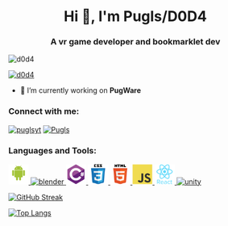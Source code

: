 <h1 align="center">Hi 👋, I'm Pugls/D0D4</h1>
<h3 align="center">A vr game developer and bookmarklet dev</h3>

<p align="left"> <img src="https://komarev.com/ghpvc/?username=d0d4&label=Profile%20views&color=0e75b6&style=flat" alt="d0d4" color=1e2132/> </p>

<p align="left"> <a href="https://github.com/ryo-ma/github-profile-trophy"><img src="https://github-profile-trophy.vercel.app/?username=d0d4" alt="d0d4" color=1e2132/></a> </p>

- 🔭 I’m currently working on **PugWare**

<h3 align="left">Connect with me:</h3>
<p align="left">
<a href="https://www.youtube.com/c/puglsyt" target="blank"><img align="center" src="https://raw.githubusercontent.com/rahuldkjain/github-profile-readme-generator/master/src/images/icons/Social/youtube.svg" alt="puglsyt" height="30" width="40" color=1e2132/></a>
<a href="https://discord.gg/Pugls" target="blank"><img align="center" src="https://raw.githubusercontent.com/rahuldkjain/github-profile-readme-generator/master/src/images/icons/Social/discord.svg" alt="Pugls" height="30" width="40" color=1e2132/></a>
</p>

<h3 align="left">Languages and Tools:</h3>
<p align="left"> <a href="https://developer.android.com" target="_blank" rel="noreferrer" color=1e2132> <img src="https://raw.githubusercontent.com/devicons/devicon/master/icons/android/android-original-wordmark.svg" alt="android" width="40" height="40"/> </a> <a href="https://www.blender.org/" target="_blank" rel="noreferrer" color=1e2132> <img src="https://download.blender.org/branding/community/blender_community_badge_white.svg" alt="blender" width="40" height="40" color=1e2132/> </a> <a href="https://www.w3schools.com/cs/" target="_blank" rel="noreferrer"> <img src="https://raw.githubusercontent.com/devicons/devicon/master/icons/csharp/csharp-original.svg" alt="csharp" width="40" height="40" color=1e2132/> </a> <a href="https://www.w3schools.com/css/" target="_blank" rel="noreferrer"> <img src="https://raw.githubusercontent.com/devicons/devicon/master/icons/css3/css3-original-wordmark.svg" alt="css3" width="40" height="40"/> </a> <a href="https://www.w3.org/html/" target="_blank" rel="noreferrer" color=1e2132> <img src="https://raw.githubusercontent.com/devicons/devicon/master/icons/html5/html5-original-wordmark.svg" alt="html5" width="40" height="40" color=1e2132/> </a> <a href="https://developer.mozilla.org/en-US/docs/Web/JavaScript" target="_blank" rel="noreferrer"> <img src="https://raw.githubusercontent.com/devicons/devicon/master/icons/javascript/javascript-original.svg" alt="javascript" width="40" height="40" color=1e2132/> </a> <a href="https://reactjs.org/" target="_blank" rel="noreferrer"> <img src="https://raw.githubusercontent.com/devicons/devicon/master/icons/react/react-original-wordmark.svg" alt="react" width="40" height="40"/> </a> <a href="https://unity.com/" target="_blank" rel="noreferrer"> <img src="https://www.vectorlogo.zone/logos/unity3d/unity3d-icon.svg" alt="unity" width="40" height="40" color=1e2132/> </a> </p>

[![GitHub Streak](http://github-readme-streak-stats.herokuapp.com?user=d0d4&theme=iceberg&hide_border=true&border_radius=35)](https://git.io/streak-stats)  

[![Top Langs](https://github-readme-stats.vercel.app/api/top-langs/?username=mac-web&layout=compact&theme=vision-friendly-dark&hide_border=true&border_radius=35&bg_color=1e2132)](https://github.com/anuraghazra/github-readme-stats)
